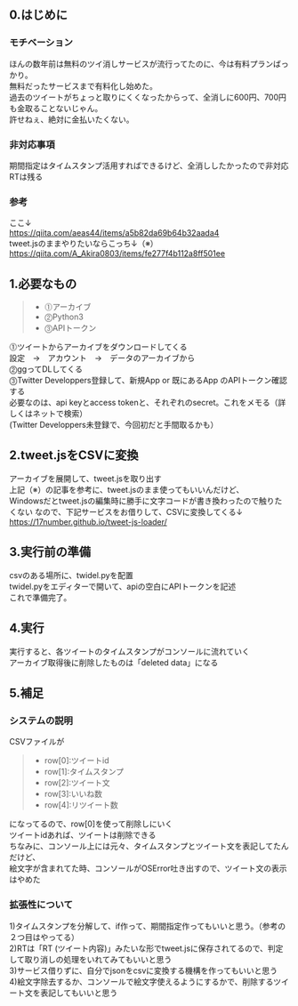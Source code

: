 ## 0.はじめに
### モチベーション
ほんの数年前は無料のツイ消しサービスが流行ってたのに、今は有料プランばっかり。  
無料だったサービスまで有料化し始めた。  
過去のツイートがちょっと取りにくくなったからって、全消しに600円、700円も金取ることないじゃん。  
許せねぇ、絶対に金払いたくない。

### 非対応事項
期間指定はタイムスタンプ活用すればできるけど、全消ししたかったので非対応  
RTは残る
### 参考
ここ↓  
https://qiita.com/aeas44/items/a5b82da69b64b32aada4  
tweet.jsのままやりたいならこっち↓（※）  
https://qiita.com/A_Akira0803/items/fe277f4b112a8ff501ee

## 1.必要なもの
> - ⓵アーカイブ
> - ⓶Python3
> - ⓷APIトークン

⓵ツイートからアーカイブをダウンロードしてくる    
設定　→　アカウント　→　データのアーカイブから  
⓶ggってDLしてくる  
⓷Twitter Developpers登録して、新規App or 既にあるApp のAPIトークン確認する  
必要なのは、api keyとaccess tokenと、それぞれのsecret。これをメモる（詳しくはネットで検索）  
(Twitter Developpers未登録で、今回初だと手間取るかも）

## 2.tweet.jsをCSVに変換
アーカイブを展開して、tweet.jsを取り出す  
上記（※）の記事を参考に、tweet.jsのまま使ってもいいんだけど、  
Windowsだとtweet.jsの編集時に勝手に文字コードが書き換わったので触りたくない 
なので、下記サービスをお借りして、CSVに変換してくる↓  
https://17number.github.io/tweet-js-loader/

## 3.実行前の準備
csvのある場所に、twidel.pyを配置  
twidel.pyをエディターで開いて、apiの空白にAPIトークンを記述  
これで準備完了。  

## 4.実行
実行すると、各ツイートのタイムスタンプがコンソールに流れていく   
アーカイブ取得後に削除したものは「deleted data」になる  

## 5.補足

### システムの説明
CSVファイルが
> - row[0]:ツイートid
> - row[1]:タイムスタンプ
> - row[2]:ツイート文
> - row[3]:いいね数
> - row[4]:リツイート数  

になってるので、row[0]を使って削除しにいく  
ツイートidあれば、ツイートは削除できる  
ちなみに、コンソール上には元々、タイムスタンプとツイート文を表記してたんだけど、  
絵文字が含まれてた時、コンソールがOSError吐き出すので、ツイート文の表示はやめた  

### 拡張性について
1)タイムスタンプを分解して、if作って、期間指定作ってもいいと思う。（参考の２つ目はやってる）  
2)RTは「RT (ツイート内容)」みたいな形でtweet.jsに保存されてるので、判定して取り消しの処理をいれてみてもいいと思う  
3)サービス借りずに、自分でjsonをcsvに変換する機構を作ってもいいと思う  
4)絵文字除去するか、コンソールで絵文字使えるようにするかで、削除するツイート文を表記してもいいと思う 




